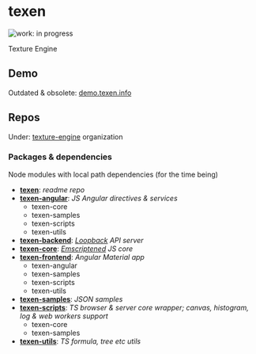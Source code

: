 # texen

![work: in progress](https://img.shields.io/badge/work-in%20progress-orange.svg?style=flat)

Texture Engine

## Demo

Outdated & obsolete: [demo.texen.info](http://demo.texen.info/)

## Repos

Under: [texture-engine](https://github.com/texture-engine) organization

### Packages & dependencies

Node modules with local path dependencies (for the time being)

- [**texen**](../../../texen): *readme repo*
- [**texen-angular**](../../../texen-angular): *JS Angular directives & services*
  - texen-core
  - texen-samples
  - texen-scripts
  - texen-utils
- [**texen-backend**](../../../texen-backend): *[Loopback](http://loopback.io/) API server*
- [**texen-core**](../../../texen-core): *[Emscriptened](http://kripken.github.io/emscripten-site/) JS core*
- [**texen-frontend**](texen-frontend): *Angular Material app*
  - texen-angular
  - texen-samples
  - texen-scripts
  - texen-utils
- [**texen-samples**](../../../texen-samples): *JSON samples*
- [**texen-scripts**](../../../texen-scripts): *TS browser & server core wrapper; canvas, histogram, log & web workers support*
  - texen-core
  - texen-samples
- [**texen-utils**](../../../texen-utils): *TS formula, tree etc utils*
